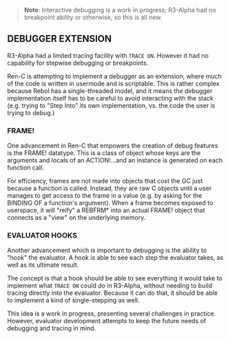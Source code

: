> **Note**: Interactive debugging is a work in progress; R3-Alpha had no
> breakpoint ability or otherwise, so this is all new.

## DEBUGGER EXTENSION

R3-Alpha had a limited tracing facility with `TRACE ON`.  However it had no
capability for stepwise debugging or breakpoints.

Ren-C is attempting to implement a debugger as an extension, where much of
the code is written in usermode and is scriptable.  This is rather complex
because Rebol has a single-threaded model, and it means the debugger
implementation itself has to be careful to avoid interacting with the stack
(e.g. trying to "Step Into" its own implementation, vs. the code the user
is trying to debug.)

### FRAME!

One advancement in Ren-C that empowers the creation of debug features is the
FRAME! datatype.  This is a class of object whose keys are the arguments and
locals of an ACTION!...and an instance is generated on each function call.

For efficiency, frames are not made into objects that cost the GC just because
a function is called.  Instead, they are raw C objects until a user manages
to get access to the frame in a value (e.g. by asking for the BINDING OF a
function's argument).  When a frame becomes exposed to userspace, it will
"reify" a REBFRM* into an actual FRAME! object that connects as a "view" on
the underlying memory.

### EVALUATOR HOOKS

Another advancement which is important to debugging is the ability to "hook"
the evaluator.  A hook is able to see each step the evaluator takes, as well
as its ultimate result.

The concept is that a hook should be able to see everything it would take to
implement what `TRACE ON` could do in R3-Alpha, without needing to build
tracing directly into the evaluator.  Because it can do that, it should be
able to implement a kind of single-stepping as well.

This idea is a work in progress, presenting several challenges in practice.
However, evaluator development attempts to keep the future needs of debugging
and tracing in mind.
